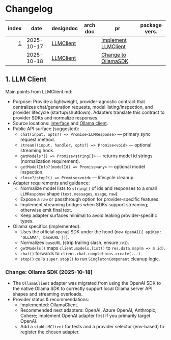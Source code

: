# Changelog

| index | date | designdoc | arch doc | pr | package vers. |
| -----:| ---- | --------- | -------- | -- | ------------- |
| [1](#1---llm-client) | 2025-10-17 | [LLMClient](./llmclient.md) | | [Implement LLMClient](https://github.com/InnoBridge/agentsdk/pull/1) |  |
| | 2025-10-18 | [LLMClient](./llmclient.md) | | [Change to OllamaSDK](https://github.com/InnoBridge/agentsdk/pull/2)|  |

<a id="1---llm-client"></a>

## 1. LLM Client

Main points from LLMClient.md:

- Purpose: Provide a lightweight, provider-agnostic contract that centralizes chat/generation requests, model listing/inspection, and provider lifecycle (startup/shutdown). Adapters translate this contract to provider SDKs and normalize responses.
- Source locations: [interface](../../src/client/llmclient.ts) and [Ollama client](../../src/client/ollama_client.ts).
- Public API surface (suggested):
	- `chat(input, opts?) => Promise<LLMResponse>` — primary sync request method.
	- `stream?(input, handler, opts?) => Promise<void>` — optional streaming hook.
	- `getModels?() => Promise<string[]>` — returns model id strings (normalization requirement).
	- `getModelInfo?(modelId) => Promise<any>` — optional model inspection.
	- `close?/stop?() => Promise<void>` — lifecycle cleanup.
- Adapter requirements and guidance:
	- Normalize model lists to `string[]` of ids and responses to a small `LLMResponse` shape (`text`, `messages`, `usage`, `raw`).
	- Expose a `raw` or passthrough option for provider-specific features.
	- Implement streaming bridges when SDKs support streaming; otherwise emit final text.
	- Keep adapter surfaces minimal to avoid leaking provider-specific types.
- Ollama specifics (implemented):
	- Uses the official `openai` SDK under the hood (`new OpenAI({ apiKey: 'OLLAMA', baseURL })`).
	- Normalizes `baseURL` (strip trailing slash, ensure `/v1`).
	- `getModels()` maps `client.models.list()` to `res.data.map(m => m.id)`.
	- `chat()` forwards to `client.chat.completions.create(...)`.
	- `stop()` calls `super.stop()` to run `SingletonComponent` cleanup logic.


### Change: Ollama SDK (2025-10-18)

- The `OllamaClient` adapter was migrated from using the OpenAI SDK to the native Ollama SDK to correctly support local Ollama server API shapes and streaming overloads.
- Provider status & recommendations:
	- Implemented: OllamaClient.
	- Recommended next adapters: OpenAI, Azure OpenAI, Anthropic, Cohere; implement OpenAI adapter first if you primarily target OpenAI.
	- Add a `stubLLMClient` for tests and a provider selector (env-based) to register the chosen adapter.


